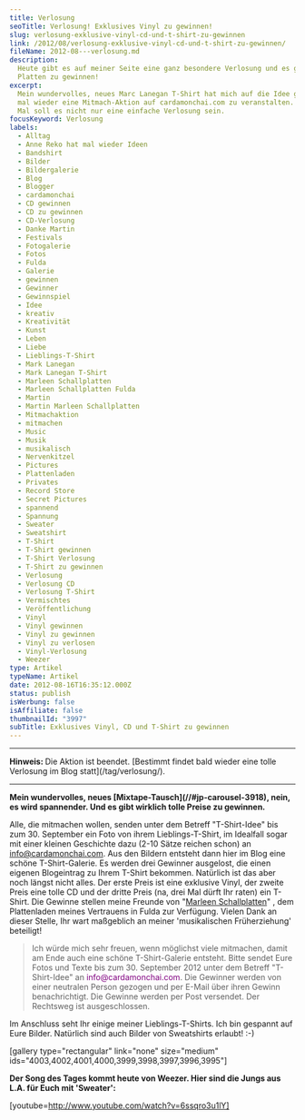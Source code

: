 ```yaml
---
title: Verlosung
seoTitle: Verlosung! Exklusives Vinyl zu gewinnen!
slug: verlosung-exklusive-vinyl-cd-und-t-shirt-zu-gewinnen
link: /2012/08/verlosung-exklusive-vinyl-cd-und-t-shirt-zu-gewinnen/
fileName: 2012-08---verlosung.md
description:
  Heute gibt es auf meiner Seite eine ganz besondere Verlosung und es gibt tolle
  Platten zu gewinnen!
excerpt:
  Mein wundervolles, neues Marc Lanegan T-Shirt hat mich auf die Idee gebracht,
  mal wieder eine Mitmach-Aktion auf cardamonchai.com zu veranstalten. Dieses
  Mal soll es nicht nur eine einfache Verlosung sein.
focusKeyword: Verlosung
labels:
  - Alltag
  - Anne Reko hat mal wieder Ideen
  - Bandshirt
  - Bilder
  - Bildergalerie
  - Blog
  - Blogger
  - cardamonchai
  - CD gewinnen
  - CD zu gewinnen
  - CD-Verlosung
  - Danke Martin
  - Festivals
  - Fotogalerie
  - Fotos
  - Fulda
  - Galerie
  - gewinnen
  - Gewinner
  - Gewinnspiel
  - Idee
  - kreativ
  - Kreativität
  - Kunst
  - Leben
  - Liebe
  - Lieblings-T-Shirt
  - Mark Lanegan
  - Mark Lanegan T-Shirt
  - Marleen Schallplatten
  - Marleen Schallplatten Fulda
  - Martin
  - Martin Marleen Schallplatten
  - Mitmachaktion
  - mitmachen
  - Music
  - Musik
  - musikalisch
  - Nervenkitzel
  - Pictures
  - Plattenladen
  - Privates
  - Record Store
  - Secret Pictures
  - spannend
  - Spannung
  - Sweater
  - Sweatshirt
  - T-Shirt
  - T-Shirt gewinnen
  - T-Shirt Verlosung
  - T-Shirt zu gewinnen
  - Verlosung
  - Verlosung CD
  - Verlosung T-Shirt
  - Vermischtes
  - Veröffentlichung
  - Vinyl
  - Vinyl gewinnen
  - Vinyl zu gewinnen
  - Vinyl zu verlosen
  - Vinyl-Verlosung
  - Weezer
type: Artikel
typeName: Artikel
date: 2012-08-16T16:35:12.000Z
status: publish
isWerbung: false
isAffiliate: false
thumbnailId: "3997"
subTitle: Exklusives Vinyl, CD und T-Shirt zu gewinnen
---
```


<hr /><strong>Hinweis: </strong>Die Aktion ist beendet.  [Bestimmt findet bald wieder eine tolle Verlosung im Blog statt](/tag/verlosung/).

<hr /><strong>Mein wundervolles, neues  [Mixtape-Tausch](//#jp-carousel-3918),  nein, es wird spannender. Und es gibt wirklich tolle Preise zu gewinnen.</strong>

Alle, die mitmachen wollen, senden unter dem Betreff "T-Shirt-Idee" bis zum 30.
September ein Foto von ihrem Lieblings-T-Shirt, im Idealfall sogar mit einer
kleinen Geschichte dazu (2-10 Sätze reichen schon) an
<span style="color: #800080;">info@cardamonchai.com</span>. Aus den Bildern
entsteht dann hier im Blog eine schöne T-Shirt-Galerie. Es werden drei Gewinner
ausgelost, die einen eigenen Blogeintrag zu Ihrem T-Shirt bekommen. Natürlich
ist das aber noch längst nicht alles. Der erste Preis ist eine exklusive Vinyl,
der zweite Preis eine tolle CD und der dritte Preis (na, drei Mal dürft Ihr
raten) ein T-Shirt. Die Gewinne stellen meine Freunde von
"[Marleen Schallplatten](https://www.facebook.com/marleen.schallplatten)" , dem
Plattenladen meines Vertrauens in Fulda zur Verfügung. Vielen Dank an dieser
Stelle, Ihr wart maßgeblich an meiner 'musikalischen Früherziehung' beteiligt!

<blockquote>Ich würde mich sehr freuen, wenn möglichst viele mitmachen, damit am Ende auch eine schöne T-Shirt-Galerie entsteht. Bitte sendet Eure Fotos und Texte bis zum 30. September 2012 unter dem Betreff "T-Shirt-Idee" an <span style="color: #800080;">info@cardamonchai.com</span>. Die Gewinner werden von einer neutralen Person gezogen und per E-Mail über ihren Gewinn benachrichtigt. Die Gewinne werden per Post versendet. Der Rechtsweg ist ausgeschlossen.</blockquote>

Im Anschluss seht Ihr einige meiner Lieblings-T-Shirts. Ich bin gespannt auf
Eure Bilder. Natürlich sind auch Bilder von Sweatshirts erlaubt! :-)

[gallery type="rectangular" link="none" size="medium"
ids="4003,4002,4001,4000,3999,3998,3997,3996,3995"]

<strong>Der Song des Tages kommt heute von Weezer. Hier sind die Jungs aus L.A.
für Euch mit 'Sweater':</strong>

[youtube=http://www.youtube.com/watch?v=6ssqro3u1lY]

&nbsp;
